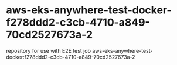 # aws-eks-anywhere-test-docker-f278ddd2-c3cb-4710-a849-70cd2527673a-2
repository for use with E2E test job aws-eks-anywhere-test-docker:f278ddd2-c3cb-4710-a849-70cd2527673a-2
